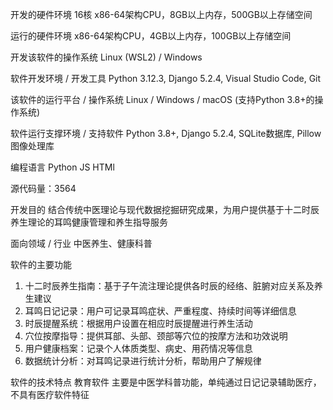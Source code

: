 开发的硬件环境
16核 x86-64架构CPU，8GB以上内存，500GB以上存储空间

运行的硬件环境
x86-64架构CPU，4GB以上内存，100GB以上存储空间

开发该软件的操作系统
Linux (WSL2) / Windows

软件开发环境 / 开发工具
Python 3.12.3, Django 5.2.4, Visual Studio Code, Git

该软件的运行平台 / 操作系统
Linux / Windows / macOS (支持Python 3.8+的操作系统)

软件运行支撑环境 / 支持软件
Python 3.8+, Django 5.2.4, SQLite数据库, Pillow图像处理库

编程语言
Python JS HTMl

源代码量：3564

开发目的
结合传统中医理论与现代数据挖掘研究成果，为用户提供基于十二时辰养生理论的耳鸣健康管理和养生指导服务

面向领域 / 行业
中医养生、健康科普

软件的主要功能
1. 十二时辰养生指南：基于子午流注理论提供各时辰的经络、脏腑对应关系及养生建议
2. 耳鸣日记记录：用户可记录耳鸣症状、严重程度、持续时间等详细信息
3. 时辰提醒系统：根据用户设置在相应时辰提醒进行养生活动
4. 穴位按摩指导：提供耳部、头部、颈部等穴位的按摩方法和功效说明
5. 用户健康档案：记录个人体质类型、病史、用药情况等信息
6. 数据统计分析：对耳鸣记录进行统计分析，帮助用户了解规律

软件的技术特点
教育软件
主要是中医学科普功能，单纯通过日记记录辅助医疗，不具有医疗软件特征